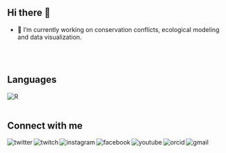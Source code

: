 ## Hi there 👋

- 🔭 I’m currently working on conservation conflicts, ecological modeling and data visualization. 
<br>
<br>

## Languages
[<img align="left" alt="R" src="https://img.shields.io/badge/R-276DC3?style=for-the-badge&logo=r&logoColor=white" />](https://www.r-project.org/)
<br>
<br>

## Connect with me
[<img align="left" alt="twitter" src="https://img.shields.io/badge/twitter-%231DA1F2.svg?&style=for-the-badge&logo=twitter&logoColor=white" />](https://twitter.com/fblpalmeira)
[<img align="left" alt="twitch" src="https://img.shields.io/badge/Twitch-9146FF?style=for-the-badge&logo=twitch&logoColor=white" />](https://www.twitch.tv/fblpalmeira)
[<img align="left" alt="instagram" src="https://img.shields.io/badge/Instagram-E4405F?style=for-the-badge&logo=instagram&logoColor=white" />](https://www.instagram.com/fblpalmeira/)
[<img align="left" alt="facebook" src="https://img.shields.io/badge/facebook-%231877F2.svg?&style=for-the-badge&logo=facebook&logoColor=white" />](https://www.facebook.com/francescapalmeira)
[<img align="left" alt="youtube" src="https://img.shields.io/badge/YouTube-FF0000?style=for-the-badge&logo=youtube&logoColor=white" />](https://www.youtube.com/user/fblpalmeira)
[<img align="left" alt="orcid" src="https://img.shields.io/badge/orcid-A6CE39?style=for-the-badge&logo=orcid&logoColor=white" />](https://orcid.org/0000-0002-7597-1157)
[<img align="left" alt="gmail" src="https://img.shields.io/badge/Gmail-D14836?style=for-the-badge&logo=gmail&logoColor=white" />](mailto:francesca@alumni.usp.br)
<br>
<br>

